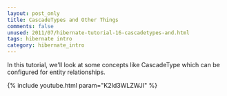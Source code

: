 ```yaml
---           
layout: post_only
title: CascadeTypes and Other Things
comments: false
unused: 2011/07/hibernate-tutorial-16-cascadetypes-and.html
tags: hibernate intro
category: hibernate_intro
---
```


In this tutorial, we'll look at some concepts like CascadeType which can be configured for entity relationships.

{% include youtube.html param="K2Id3WLZWJI" %}